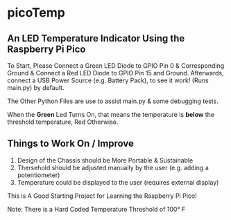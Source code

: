 # picoTemp
## An LED Temperature Indicator Using the Raspberry Pi Pico
To Start, Please Connect a Green LED Diode to GPIO Pin 0 & Corresponding Ground & Connect a Red LED Diode to GPIO Pin 15 and Ground. Afterwards, connect a USB Power Source (e.g. Battery Pack), to see it work! (Runs main.py) by default.

The Other Python Files are use to assist main.py & some debugging tests.

When the **Green** Led Turns On, that means the temperature is **below** the threshold temperature, Red Otherwise.
## Things to Work On / Improve
1. Design of the Chassis should be More Portable & Sustainable
2. Thersehold should be adjusted manually by the user (e.g. adding a potentiometer)
3. Temperature could be displayed to the user (requires external display)

This is A Good Starting Project for Learning the Raspberry Pi Pico!

Note: There is a Hard Coded Temperature Threshold of 100° F
 
